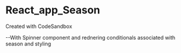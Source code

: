 # React_app_Season

Created with CodeSandbox

--With Spinner component and rednering conditionals associated with season and styling

